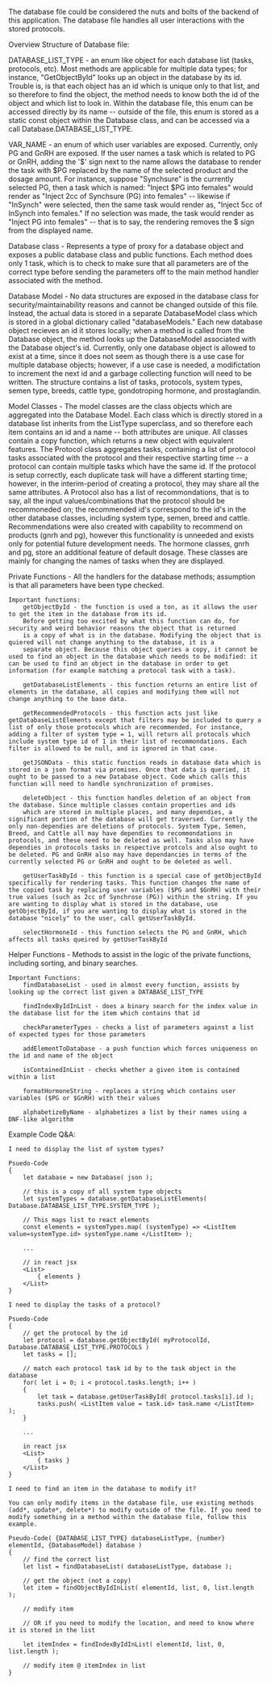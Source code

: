 The database file could be considered the nuts and bolts of the backend of this application. The database file handles all user interactions with the stored protocols.

Overview Structure of Database file:

DATABASE_LIST_TYPE - an enum like object for each database list (tasks, protocols, etc). Most methods are applicable for multiple
data types; for instance, "GetObjectById" looks up an object in the database by its id. Trouble is, is that each object has an id
which is unique only to that list, and so therefore to find the object, the method needs to know both the id of the object and which
list to look in. Within the database file, this enum can be accessed directly by its name -- outside of the file, this enum is stored as a static const object within the Database class, and can be accessed via a call Database.DATABASE_LIST_TYPE.

VAR_NAME - an enum of which user variables are exposed. Currently, only PG and GnRH are exposed. If the user names a task which is related to PG or GnRH, adding the '$' sign next to the name allows the database to render the task with $PG replaced by the name of the selected product and the dosage amount. For instance, suppose "Synchsure" is the currently selected PG, then a task which is named:
"Inject $PG into females" would render as "Inject 2cc of Synchsure (PG) into females" -- likewise if "InSynch" were selected, then the same task would render as, "Inject 5cc of InSynch into females." If no selection was made, the task would render as "Inject PG into females" -- that is to say, the rendering removes the $ sign from the displayed name. 

Database class - Represents a type of proxy for a database object and exposes a public database class and public functions. Each method does only 1 task, which is to check to make sure that all parameters are of the correct type before sending the parameters off to the main method handler associated with the method. 

Database Model - No data structures are exposed in the database class for security/maintainability reasons and cannot be changed outside of this file. Instead, the actual data is stored in a separate DatabaseModel class which is stored in a global dictionary called "databaseModels." Each new database object recieves an id it stores locally; when a method is called from the Database object, the method looks up the DatabaseModel associated with the Database object's id. Currently, only one database object is allowed to exist at a time, since it does not seem as though there is a use case for multiple database objects; however, if a use case is needed, a modifictation to increment the next id and a garbage collecting function will need to be written. The structure contains a list of tasks, protocols, system types, semen type, breeds, cattle type, gondotroping hormone, and prostaglandin.

Model Classes - The model classes are the class objects which are aggregated into the Database Model. Each class which is directly stored in a database list inherits from the ListType superclass, and so therefore each item contains an id and a name -- both attributes are unique. All classes contain a copy function, which returns a new object with equivalent features. The Protocol class aggregates tasks, containing a list of protocol tasks associated with the protocol and their respective starting time -- a protocol can contain multiple tasks which have the same id. If the protocol is setup correctly, each duplicate task will have a different starting time; however, in the interim-period of creating a protocol, they may share all the same attributes. A Protocol also has a list of recommondations, that is to say, all the input values/combinations that the protocol should be recommoneded on; the recommended id's correspond to the id's in the other database classes, including system type, semen, breed and cattle. Recommendations were also created with capability to recommend on products (gnrh and pg), however this functionality is unneeded and exists only for potential future development needs. The hormone classes, gnrh and pg, store an additional feature of default dosage. These classes are mainly for changing the names of tasks when they are displayed. 

Private Functions - All the handlers for the database methods; assumption is that all parameters have been type checked.

    Important functions: 
        getObjectById - the function is used a ton, as it allows the user to get the item in the database from its id.
        Before getting too excited by what this function can do, for security and weird behavior reasons the object that is returned
        is a copy of what is in the database. Modifying the object that is quiered will not change anything to the database, it is a 
        separate object. Because this object queries a copy, it cannot be used to find an object in the database which needs to be modified: it can be used to find an object in the database in order to get information (for example matching a protocol task with a task).

        getDatabaseListElements - this function returns an entire list of elements in the database, all copies and modifying them will not change anything to the base data.

        getRecommendedProtocols - this function acts just like getDatabaseListElements except that filters may be included to query a list of only those protocols which are recommended. For instance, adding a filter of system type = 1, will return all protocols which include system type id of 1 in their list of recommondations. Each filter is allowed to be null, and is ignored in that case.

        getJSONData - this static function reads in database data which is stored in a json format via promises. Once that data is queried, it ought to be passed to a new Database object. Code which calls this function will need to handle synchronization of promises.

        deleteObject - this function handles deletion of an object from the database. Since multiple classes contain properties and ids
        which are stored in multiple places, and many dependies, a significant portion of the database will get traversed. Currently the only non-dependies are deletions of protocols. System Type, Semen, Breed, and Cattle all may have dependies to recommondations in protocols, and these need to be deleted as well. Tasks also may have dependies in protocols tasks in respective protcols and also ought to be deleted. PG and GnRH also may have dependancies in terms of the currently selected PG or GnRH and ought to be deleted as well.

        getUserTaskById - this function is a special case of getObjectById specifically for rendering tasks. This function changes the name of the copied task by replacing user variables ($PG and $GnRH) with their true values (such as 2cc of Synchrose (PG)) within the string. If you are wanting to display what is stored in the database, use getObjectById, if you are wanting to display what is stored in the database "nicely" to the user, call getUserTaskById.

        selectHormoneId - this function selects the PG and GnRH, which affects all tasks queired by getUserTaskById

Helper Functions - Methods to assist in the logic of the private functions, including sorting, and binary searches.

    Important Functions:
        findDatabaseList - used in almost every function, assists by looking up the correct list given a DATABASE_LIST_TYPE

        findIndexByIdInList - does a binary search for the index value in the database list for the item which contains that id

        checkParameterTypes - checks a list of parameters against a list of expected types for those parameters

        addElementToDatabase - a push function which forces uniqueness on the id and name of the object

        isContainedInList - checks whether a given item is contained within a list

        formatHormoneString - replaces a string which contains user variables ($PG or $GnRH) with their values

        alphabetizeByName - alphabetizes a list by their names using a DNF-like algorithm

Example Code Q&A:

    I need to display the list of system types?
    
    Psuedo-Code
    {
        let database = new Database( json );

        // this is a copy of all system type objects
        let systemTypes = database.getDatabaseListElements( Database.DATABASE_LIST_TYPE.SYSTEM_TYPE );

        // This maps list to react elements
        const elements = systemTypes.map( (systemType) => <ListItem value=systemType.id> systemType.name </ListItem> );

        ...

        // in react jsx
        <List>
            { elements }
        </List>
    }

    I need to display the tasks of a protocol?

    Psuedo-Code
    {
        // get the protocol by the id
        let protocol = database.getObjectById( myProtocolId, Database.DATABASE_LIST_TYPE.PROTOCOLS )
        let tasks = [];

        // match each protocol task id by to the task object in the database 
        for( let i = 0; i < protocol.tasks.length; i++ )
        {
            let task = database.getUserTaskById( protocol.tasks[i].id );
            tasks.push( <ListItem value = task.id> task.name </ListItem> );
        }

        ...

        in react jsx
        <List>
            { tasks }
        </List>
    }

    I need to find an item in the database to modify it?

    You can only modify items in the database file, use existing methods (add*, update*, delete*) to modify outside of the file. If you need to modify something in a method within the database file, follow this example.

    Pseudo-Code( {DATABASE_LIST_TYPE} databaseListType, {number} elementId, {DatabaseModel} database )
    {
        // find the correct list
        let list = findDatabaseList( databaseListType, database );

        // get the object (not a copy)
        let item = findObjectByIdInList( elementId, list, 0, list.length );

        // modify item

        // OR if you need to modify the location, and need to know where it is stored in the list

        let itemIndex = findIndexByIdInList( elementId, list, 0, list.length );

        // modify item @ itemIndex in list
    }




